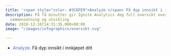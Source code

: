 ```yaml
---
title: '<span style="color: #3C6FE9">Analyze.</span> Få dyp innsikt i innkjøpet ditt'
description: På få minutter gir Ignite Analytics deg full oversikt over innkjøpets
  sammensetning og utvikling
date: 2018-12-16T14:31:35.000+00:00
image: "/images/infographics/oversikt.svg"

---
```

<ul><li><span style="color: #3C6FE9">Analyze.</span> Få dyp innsikt i innkjøpet ditt</li></ul>